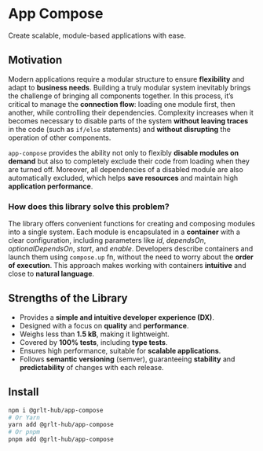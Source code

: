 # App Compose

Create scalable, module-based applications with ease.

## Motivation

Modern applications require a modular structure to ensure **flexibility** and adapt to **business needs**. Building a truly modular system inevitably brings the challenge of bringing all components together. In this process, it’s critical to manage the **connection flow**: loading one module first, then another, while controlling their dependencies. Complexity increases when it becomes necessary to disable parts of the system **without leaving traces** in the code (such as `if/else` statements) and **without disrupting** the operation of other components.

`app-compose` provides the ability not only to flexibly **disable modules on demand** but also to completely exclude their code from loading when they are turned off. Moreover, all dependencies of a disabled module are also automatically excluded, which helps **save resources** and maintain high **application performance**.

### How does this library solve this problem?

The library offers convenient functions for creating and composing modules into a single system. Each module is encapsulated in a **container** with a clear configuration, including parameters like _id_, _dependsOn_, _optionalDependsOn_, _start_, and _enable_. Developers describe containers and launch them using `compose.up` fn, without the need to worry about the **order of execution**. This approach makes working with containers **intuitive** and close to **natural language**.

## Strengths of the Library

- Provides a **simple and intuitive developer experience (DX)**.
- Designed with a focus on **quality** and **performance**.
- Weighs less than **1.5 kB**, making it lightweight.
- Covered by **100% tests**, including **type tests**.
- Ensures high performance, suitable for **scalable applications**.
- Follows **semantic versioning** (semver), guaranteeing **stability** and **predictability** of changes with each release.

## Install

```sh
npm i @grlt-hub/app-compose
# Or Yarn
yarn add @grlt-hub/app-compose
# Or pnpm
pnpm add @grlt-hub/app-compose
```
